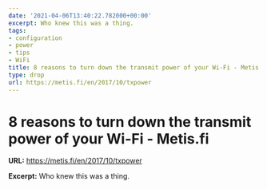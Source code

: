 ```yaml
---
date: '2021-04-06T13:40:22.782000+00:00'
excerpt: Who knew this was a thing.
tags:
- configuration
- power
- tips
- WiFi
title: 8 reasons to turn down the transmit power of your Wi-Fi - Metis.fi
type: drop
url: https://metis.fi/en/2017/10/txpower
---
```


# 8 reasons to turn down the transmit power of your Wi-Fi - Metis.fi

**URL:** https://metis.fi/en/2017/10/txpower

**Excerpt:** Who knew this was a thing.
